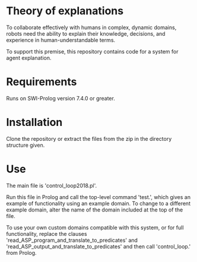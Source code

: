 # Theory of explanations

To collaborate effectively with humans in complex, dynamic domains, robots need the ability to explain their knowledge, decisions, and experience in human-understandable terms.

To support this premise, this repository contains code for a system for agent explanation.

# Requirements

Runs on SWI-Prolog version 7.4.0 or greater.

# Installation

Clone the repository or extract the files from the zip in the directory structure given.

# Use

The main file is 'control_loop2018.pl'.

Run this file in Prolog and call the top-level command 'test.', which gives an example of functionality using an example domain. To change to a different example domain, alter the name of the domain included at the top of the file.

To use your own custom domains compatible with this system, or for full functionality, replace the clauses
'read_ASP_program_and_translate_to_predicates'
and
'read_ASP_output_and_translate_to_predicates'
and then call 'control_loop.' from Prolog.

